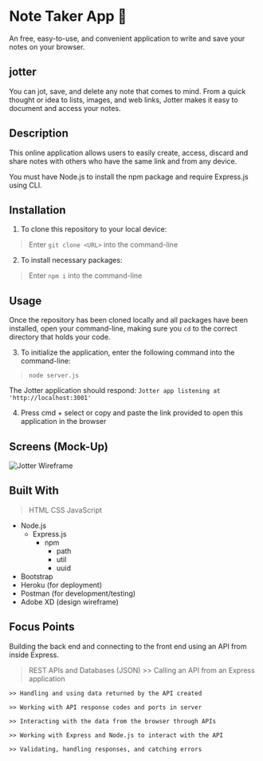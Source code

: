 # Note Taker App 📝
An free, easy-to-use, and convenient application to write and save your notes on your browser.

## jotter
You can jot, save, and delete any note that comes to mind. From a quick thought or idea to lists, images, and web links, Jotter makes it easy to document and access your notes.

## Description
This online application allows users to easily create, access, discard and share notes with others who have the same link and from any device. 

You must have Node.js to install the npm package and require Express.js using CLI.

## Installation
1. To clone this repository to your local device:
> Enter `git clone <URL>` into the command-line

2. To install necessary packages:
> Enter `npm i` into the command-line

## Usage
Once the repository has been cloned locally and all packages have been installed, open your command-line, making sure you `cd` to the correct directory that holds your code.

3. To initialize the application, enter the following command into the command-line:
> `node server.js`

The Jotter application should respond:
`Jotter app listening at 'http://localhost:3001'`

4. Press cmd + select or copy and paste the link provided to open this application in the browser

## Screens (Mock-Up)

![Jotter Wireframe](https://user-images.githubusercontent.com/115776118/211790060-536e8510-8157-4ecf-92bf-7729f5559be1.png)


## Built With
> HTML
> CSS
> JavaScript

* Node.js
    * Express.js
        * npm
            * path
            * util
            * uuid
* Bootstrap
* Heroku (for deployment)
* Postman (for development/testing)
* Adobe XD (design wireframe)

## Focus Points
Building the back end and connecting to the front end using an API from inside Express. 

> REST APIs and Databases (JSON)
    >> Calling an API from an Express application

    >> Handling and using data returned by the API created

    >> Working with API response codes and ports in server

    >> Interacting with the data from the browser through APIs

    >> Working with Express and Node.js to interact with the API

    >> Validating, handling responses, and catching errors









